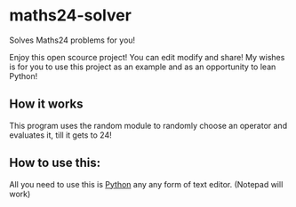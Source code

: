 # maths24-solver
Solves Maths24 problems for you!

Enjoy this open scource project! You can edit modify and share!
My wishes is for you to use this project as an example and as an opportunity to lean Python!



## How it works
This program uses the random module to randomly choose an operator and evaluates it, till it gets to 24!

## How to use this:

All you need to use this is [Python](https://www.python.org/downloads/) any any form of text editor. (Notepad will work)
